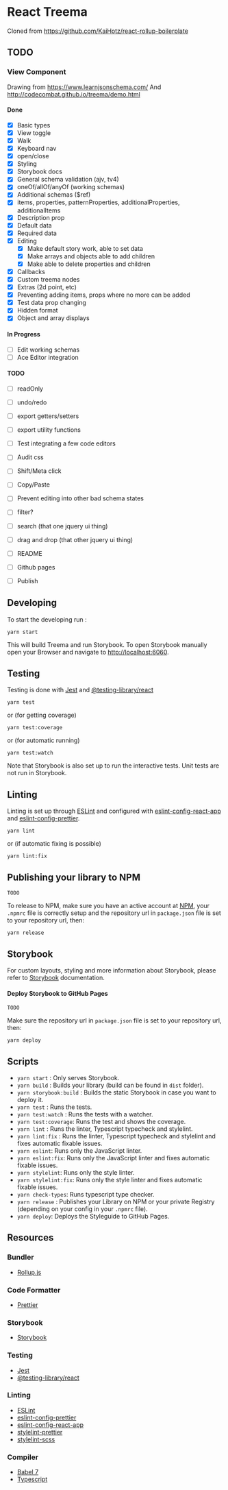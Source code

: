 # React Treema

Cloned from https://github.com/KaiHotz/react-rollup-boilerplate

## TODO

### View Component
Drawing from https://www.learnjsonschema.com/
And http://codecombat.github.io/treema/demo.html

#### Done
- [X] Basic types
- [X] View toggle
- [X] Walk
- [X] Keyboard nav
- [X] open/close
- [X] Styling
- [X] Storybook docs
- [X] General schema validation (ajv, tv4)
- [X] oneOf/allOf/anyOf (working schemas)
- [X] Additional schemas ($ref)
- [X] items, properties, patternProperties, additionalProperties, additionalItems
- [X] Description prop
- [X] Default data
- [X] Required data
- [X] Editing
  - [X] Make default story work, able to set data
  - [X] Make arrays and objects able to add children
  - [X] Make able to delete properties and children
- [X] Callbacks
- [X] Custom treema nodes
- [X] Extras (2d point, etc)
- [X] Preventing adding items, props where no more can be added
- [X] Test data prop changing
- [X] Hidden format
- [X] Object and array displays

#### In Progress
- [ ] Edit working schemas
- [ ] Ace Editor integration

#### TODO
- [ ] readOnly
- [ ] undo/redo
- [ ] export getters/setters
- [ ] export utility functions
- [ ] Test integrating a few code editors
- [ ] Audit css
- [ ] Shift/Meta click
- [ ] Copy/Paste
- [ ] Prevent editing into other bad schema states
- [ ] filter?
- [ ] search (that one jquery ui thing)
- [ ] drag and drop (that other jquery ui thing)
- [ ] README
- [ ] Github pages
- [ ] Publish



## Developing

To start the developing run :

```
yarn start
```

This will build Treema and run Storybook.
To open Storybook manually open your Browser and navigate to [http://localhost:6060](http://localhost:6060).

## Testing

Testing is done with [Jest](https://facebook.github.io/jest/) and [@testing-library/react](https://testing-library.com/docs/react-testing-library/intro/)
```
yarn test
```
or (for getting coverage)
```
yarn test:coverage
```
or (for automatic running)
```
yarn test:watch
```

Note that Storybook is also set up to run the interactive tests. Unit tests are not run in Storybook.


## Linting

Linting is set up through [ESLint](https://eslint.org/) and configured with  [eslint-config-react-app](https://www.npmjs.com/package/eslint-config-react-app) and
[eslint-config-prettier](https://github.com/prettier/eslint-config-prettier).

```
yarn lint
```
or (if automatic fixing is possible)
```
yarn lint:fix
```

## Publishing your library to NPM

`TODO`

To release to NPM, make sure you have an active account at [NPM](https://www.npmjs.com/), your `.npmrc` file is correctly setup and the repository url in `package.json` file is set to your repository url, then:

```
yarn release
```

## Storybook

For custom layouts, styling and more information about Storybook, please refer to [Storybook](https://storybook.js.org/basics/writing-stories/) documentation.

#### Deploy Storybook to GitHub Pages

`TODO`

Make sure the repository url in `package.json` file is set to your repository url, then:

```
yarn deploy
```

## Scripts

- `yarn start` : Only serves Storybook.
- `yarn build` : Builds your library (build can be found in `dist` folder).
- `yarn storybook:build` : Builds the static Storybook in case you want to deploy it.
- `yarn test` : Runs the tests.
- `yarn test:watch` : Runs the tests with a watcher.
- `yarn test:coverage`: Runs the test and shows the coverage.
- `yarn lint` : Runs the linter, Typescript typecheck and stylelint.
- `yarn lint:fix` : Runs the linter, Typescript typecheck and stylelint and fixes automatic fixable issues.
- `yarn eslint`: Runs only the JavaScript linter.
- `yarn eslint:fix`: Runs only the JavaScript linter and fixes automatic fixable issues.
- `yarn stylelint`: Runs only the style linter.
- `yarn stylelint:fix`: Runs only the style linter and fixes automatic fixable issues.
- `yarn check-types`: Runs typescript type checker.
- `yarn release` : Publishes your Library on NPM or your private Registry (depending on your config in your `.npmrc` file).
- `yarn deploy`: Deploys the Styleguide to GitHub Pages.


## Resources

### Bundler
- [Rollup.js](https://rollupjs.org/guide/en)

### Code Formatter
- [Prettier](https://prettier.io/)

### Storybook
- [Storybook](https://storybook.js.org/)

### Testing
- [Jest](https://facebook.github.io/jest/)
- [@testing-library/react](https://testing-library.com/docs/react-testing-library/intro/)

### Linting
- [ESLint](https://eslint.org/)
- [eslint-config-prettier](https://github.com/prettier/eslint-config-prettier)
- [eslint-config-react-app](https://www.npmjs.com/package/eslint-config-react-app)
- [stylelint-prettier](https://github.com/prettier/stylelint-prettier)
- [stylelint-scss](https://github.com/kristerkari/stylelint-scss)
### Compiler
- [Babel 7](https://babeljs.io/)
- [Typescript](https://www.typescriptlang.org/)
